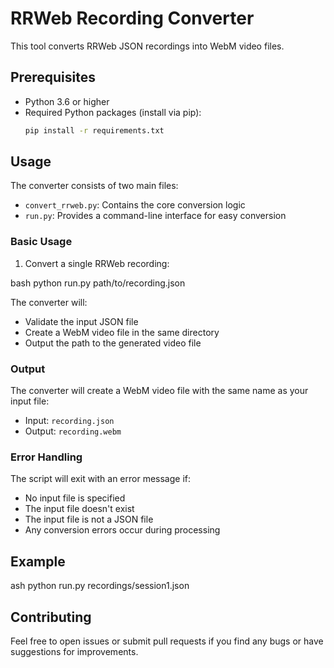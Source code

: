 # RRWeb Recording Converter

This tool converts RRWeb JSON recordings into WebM video files.

## Prerequisites

- Python 3.6 or higher
- Required Python packages (install via pip):
  ```bash
  pip install -r requirements.txt
  ```

## Usage

The converter consists of two main files:
- `convert_rrweb.py`: Contains the core conversion logic
- `run.py`: Provides a command-line interface for easy conversion

### Basic Usage

1. Convert a single RRWeb recording:

bash
python run.py path/to/recording.json

The converter will:
- Validate the input JSON file
- Create a WebM video file in the same directory
- Output the path to the generated video file

### Output

The converter will create a WebM video file with the same name as your input file:
- Input: `recording.json`
- Output: `recording.webm`

### Error Handling

The script will exit with an error message if:
- No input file is specified
- The input file doesn't exist
- The input file is not a JSON file
- Any conversion errors occur during processing

## Example
ash
python run.py recordings/session1.json


## Contributing

Feel free to open issues or submit pull requests if you find any bugs or have suggestions for improvements.